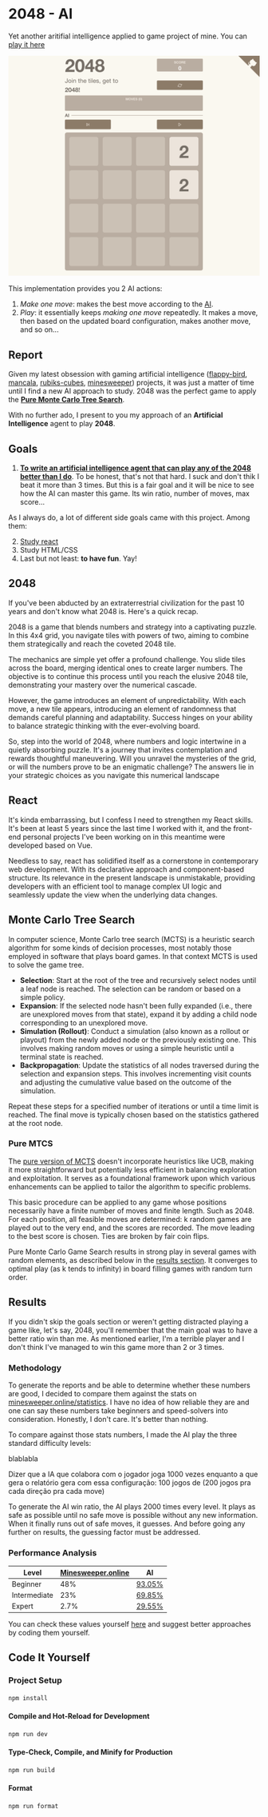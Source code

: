 # 2048 - AI

Yet another aritifial intelligence applied to game project of mine. You can [play it here](https://virgs.github.io/2048-ai)

![Screenshot](./screenshot.png)

This implementation provides you 2 AI actions:

1. *Make one move*: makes the best move according to the [AI](#pure-mtcs).
2. *Play*: it essentially keeps *making one move* repeatedly. It makes a move, then based on the updated board configuration, makes another move, and so on...

## Report

Given my latest obsession with gaming artificial intelligence ([flappy-bird](https://virgs.github.io/flappy-bird-ai/?mutationRate=0.01&populationPerGeneration=1500&relativeSelectedPopulationPerGeneration=0.01&qBirdsNumber=100), [mancala](https://virgs.github.io/mancala/), [rubiks-cubes](https://virgs.github.io/rubiks-cubes-ai/?cube=0&methods=&moves=), [minesweeper](https://virgs.github.io/minesweeper-ai)) projects, it was just a matter of time until I find a new AI approach to study. 2048 was the perfect game to apply the [**Pure Monte Carlo Tree Search**](#pure-mtcs).  

With no further ado, I present to you my approach of an **Artificial Intelligence** agent to play  **2048**.

## Goals

1. [**To write an artificial intelligence agent that can play any of the 2048 better than I do**](#pure-mtcs). To be honest, that's not that hard. I suck and don't thik I beat it more than 3 times. But this is a fair goal and it will be nice to see how the AI can master this game. Its win ratio, number of moves, max score...

As I always do, a lot of different side goals came with this project. Among them:

2. [Study react](https://react.dev/)
3. Study HTML/CSS
4. Last but not least: **to have fun**. Yay!

## 2048

If you've been abducted by an extraterrestrial civilization for the past 10 years and don't know what 2048 is. Here's a quick recap.

2048 is a game that blends numbers and strategy into a captivating puzzle. In this 4x4 grid, you navigate tiles with powers of two, aiming to combine them strategically and reach the coveted 2048 tile.

The mechanics are simple yet offer a profound challenge. You slide tiles across the board, merging identical ones to create larger numbers. The objective is to continue this process until you reach the elusive 2048 tile, demonstrating your mastery over the numerical cascade.

However, the game introduces an element of unpredictability. With each move, a new tile appears, introducing an element of randomness that demands careful planning and adaptability. Success hinges on your ability to balance strategic thinking with the ever-evolving board.

So, step into the world of 2048, where numbers and logic intertwine in a quietly absorbing puzzle. It's a journey that invites contemplation and rewards thoughtful maneuvering. Will you unravel the mysteries of the grid, or will the numbers prove to be an enigmatic challenge? The answers lie in your strategic choices as you navigate this numerical landscape

## React

It's kinda embarrassing, but I confess I need to strengthen my React skills. It's been at least 5 years since the last time I worked with it, and the front-end personal projects I've been working on in this meantime were developed based on Vue.

Needless to say, react has solidified itself as a cornerstone in contemporary web development. With its declarative approach and component-based structure. Its relevance in the present landscape is unmistakable, providing developers with an efficient tool to manage complex UI logic and seamlessly update the view when the underlying data changes.

## Monte Carlo Tree Search

In computer science, Monte Carlo tree search (MCTS) is a heuristic search algorithm for some kinds of decision processes, most notably those employed in software that plays board games. In that context MCTS is used to solve the game tree.

- **Selection**: Start at the root of the tree and recursively select nodes until a leaf node is reached. The selection can be random or based on a simple policy.
- **Expansion**: If the selected node hasn't been fully expanded (i.e., there are unexplored moves from that state), expand it by adding a child node corresponding to an unexplored move.
- **Simulation (Rollout)**: Conduct a simulation (also known as a rollout or playout) from the newly added node or the previously existing one. This involves making random moves or using a simple heuristic until a terminal state is reached.
- **Backpropagation**: Update the statistics of all nodes traversed during the selection and expansion steps. This involves incrementing visit counts and adjusting the cumulative value based on the outcome of the simulation.

Repeat these steps for a specified number of iterations or until a time limit is reached. The final move is typically chosen based on the statistics gathered at the root node.

### Pure MTCS

The [pure version of MCTS](https://en.wikipedia.org/wiki/Monte_Carlo_tree_search#Pure_Monte_Carlo_game_search) doesn't incorporate heuristics like UCB, making it more straightforward but potentially less efficient in balancing exploration and exploitation. It serves as a foundational framework upon which various enhancements can be applied to tailor the algorithm to specific problems.

This basic procedure can be applied to any game whose positions necessarily have a finite number of moves and finite length. Such as 2048. For each position, all feasible moves are determined: k random games are played out to the very end, and the scores are recorded. The move leading to the best score is chosen. Ties are broken by fair coin flips.

Pure Monte Carlo Game Search results in strong play in several games with random elements, as described below in the [results section](#results). It converges to optimal play (as k tends to infinity) in board filling games with random turn order.

## Results

If you didn't skip the goals section or weren't getting distracted playing a game like, let's say, 2048, you'll remember that the main goal was to have a better ratio win than me. As mentioned earlier, I'm a terrible player and I don't think I've managed to win this game more than 2 or 3 times. 

### Methodology

To generate the reports and be able to determine whether these numbers are good, I decided to compare them against the stats on [minesweeper.online/statistics](https://minesweeper.online/statistics). I have no idea of how reliable they are and one can say these numbers take beginners and speed-solvers into consideration. Honestly, I don't care. It's better than nothing.

To compare against those stats numbers, I made the AI play the three standard difficulty levels:

blablabla

Dizer que a IA que colabora com o jogador joga 1000 vezes enquanto a que gera o relatório gera com essa configuração: 100 jogos de (200 jogos pra cada direção pra cada move)


To generate the AI win ratio, the AI plays 2000 times every level. It plays as safe as possible until no safe move is possible without any new information. When it finally runs out of safe moves, it guesses. And before going any further on results, the guessing factor must be addressed.

### Performance Analysis

| Level | [Minesweeper.online](https://minesweeper.online/statistics) | AI |
|--- | --- | --- |
| Beginner | 48% | [93.05%](./reports/beginner-1702931793457.json) |
| Intermediate | 23% | [69.85%](./reports/intermediate-1702931392867.json) |
| Expert | 2.7% | [29.55%](./reports/expert-1702931496138.json) |

You can check these values yourself [here](./reports/) and suggest better approaches by coding them yourself.

## Code It Yourself

### Project Setup

```sh
npm install
```

#### Compile and Hot-Reload for Development

```sh
npm run dev
```

#### Type-Check, Compile, and Minify for Production

```sh
npm run build
```

#### Format

```sh
npm run format
```
